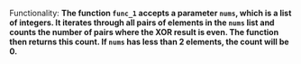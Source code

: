 Functionality: **The function `func_1` accepts a parameter `nums`, which is a list of integers. It iterates through all pairs of elements in the `nums` list and counts the number of pairs where the XOR result is even. The function then returns this count. If `nums` has less than 2 elements, the count will be 0.**